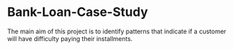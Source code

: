 # Bank-Loan-Case-Study
The main aim of this project is to identify patterns that indicate if a customer will have difficulty paying their installments. 

